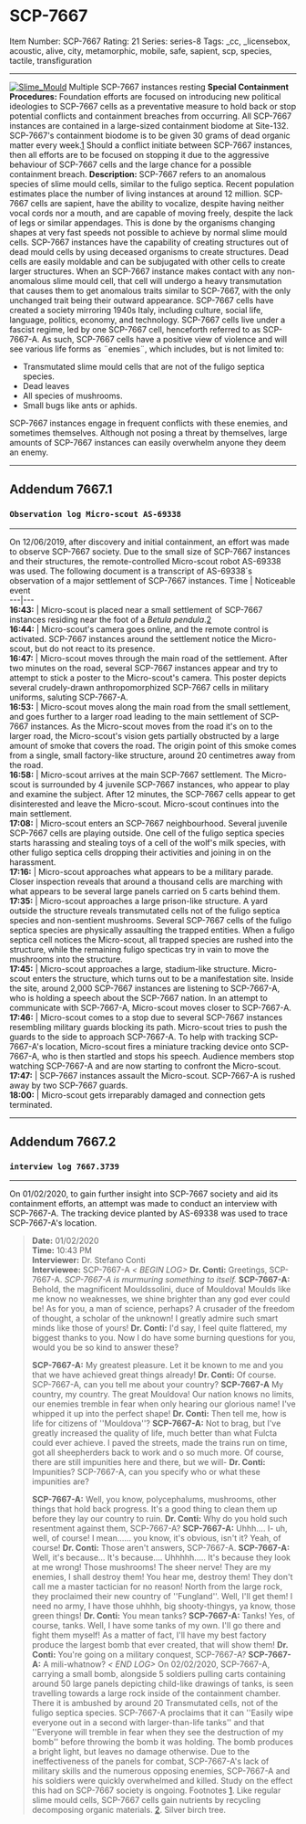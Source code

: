 # SCP-7667
Item Number: SCP-7667
Rating: 21
Series: series-8
Tags: _cc, _licensebox, acoustic, alive, city, metamorphic, mobile, safe, sapient, scp, species, tactile, transfiguration

---

[![Slime_Mould](https://scp-wiki.wdfiles.com/local--resized-images/scp-7667/Slime_Mould/medium.jpg)](https://scp-wiki.wdfiles.com/local--files/scp-7667/Slime_Mould)
Multiple SCP-7667 instances resting
**Special Containment Procedures:** Foundation efforts are focused on introducing new political ideologies to SCP-7667 cells as a preventative measure to hold back or stop potential conflicts and containment breaches from occurring. All SCP-7667 instances are contained in a large-sized containment biodome at Site-132. SCP-7667's containment biodome is to be given 30 grams of dead organic matter every week.[1](javascript:;) Should a conflict initiate between SCP-7667 instances, then all efforts are to be focused on stopping it due to the aggressive behaviour of SCP-7667 cells and the large chance for a possible containment breach.
**Description:** SCP-7667 refers to an anomalous species of slime mould cells, similar to the fuligo septica. Recent population estimates place the number of living instances at around 12 million. SCP-7667 cells are sapient, have the ability to vocalize, despite having neither vocal cords nor a mouth, and are capable of moving freely, despite the lack of legs or similar appendages. This is done by the organisms changing shapes at very fast speeds not possible to achieve by normal slime mould cells.
SCP-7667 instances have the capability of creating structures out of dead mould cells by using deceased organisms to create structures. Dead cells are easily moldable and can be subjugated with other cells to create larger structures.
When an SCP-7667 instance makes contact with any non-anomalous slime mould cell, that cell will undergo a heavy transmutation that causes them to get anomalous traits similar to SCP-7667, with the only unchanged trait being their outward appearance.
SCP-7667 cells have created a society mirroring 1940s Italy, including culture, social life, language, politics, economy, and technology. SCP-7667 cells live under a fascist regime, led by one SCP-7667 cell, henceforth referred to as SCP-7667-A. As such, SCP-7667 cells have a positive view of violence and will see various life forms as ¨enemies¨, which includes, but is not limited to:
  * Transmutated slime mould cells that are not of the fuligo septica species.
  * Dead leaves
  * All species of mushrooms.
  * Small bugs like ants or aphids.

SCP-7667 instances engage in frequent conflicts with these enemies, and sometimes themselves. Although not posing a threat by themselves, large amounts of SCP-7667 instances can easily overwhelm anyone they deem an enemy.
* * *
## Addendum 7667.1
### `Observation log Micro-scout AS-69338`
* * *
On 12/06/2019, after discovery and initial containment, an effort was made to observe SCP-7667 society. Due to the small size of SCP-7667 instances and their structures, the remote-controlled Micro-scout robot AS-69338 was used. The following document is a transcript of AS-69338´s observation of a major settlement of SCP-7667 instances.
Time | Noticeable event  
---|---  
**16:43:** | Micro-scout is placed near a small settlement of SCP-7667 instances residing near the foot of a _Betula pendula_.[2](javascript:;)  
**16:44:** | Micro-scout's camera goes online, and the remote control is activated. SCP-7667 instances around the settlement notice the Micro-scout, but do not react to its presence.  
**16:47:** | Micro-scout moves through the main road of the settlement. After two minutes on the road, several SCP-7667 instances appear and try to attempt to stick a poster to the Micro-scout's camera. This poster depicts several crudely-drawn anthropomorphized SCP-7667 cells in military uniforms, saluting SCP-7667-A.  
**16:53:** | Micro-scout moves along the main road from the small settlement, and goes further to a larger road leading to the main settlement of SCP-7667 instances. As the Micro-scout moves from the road it's on to the larger road, the Micro-scout's vision gets partially obstructed by a large amount of smoke that covers the road. The origin point of this smoke comes from a single, small factory-like structure, around 20 centimetres away from the road.  
**16:58:** | Micro-scout arrives at the main SCP-7667 settlement. The Micro-scout is surrounded by 4 juvenile SCP-7667 instances, who appear to play and examine the subject. After 12 minutes, the SCP-7667 cells appear to get disinterested and leave the Micro-scout. Micro-scout continues into the main settlement.  
**17:08:** | Micro-scout enters an SCP-7667 neighbourhood. Several juvenile SCP-7667 cells are playing outside. One cell of the fuligo septica species starts harassing and stealing toys of a cell of the wolf's milk species, with other fuligo septica cells dropping their activities and joining in on the harassment.  
**17:16:** | Micro-scout approaches what appears to be a military parade. Closer inspection reveals that around a thousand cells are marching with what appears to be several large panels carried on 5 carts behind them.  
**17:35:** | Micro-scout approaches a large prison-like structure. A yard outside the structure reveals transmutated cells not of the fuligo septica species and non-sentient mushrooms. Several SCP-7667 cells of the fuligo septica species are physically assaulting the trapped entities. When a fuligo septica cell notices the Micro-scout, all trapped species are rushed into the structure, while the remaining fuligo specticas try in vain to move the mushrooms into the structure.  
**17:45:** | Micro-scout approaches a large, stadium-like structure. Micro-scout enters the structure, which turns out to be a manifestation site. Inside the site, around 2,000 SCP-7667 instances are listening to SCP-7667-A, who is holding a speech about the SCP-7667 nation. In an attempt to communicate with SCP-7667-A, Micro-scout moves closer to SCP-7667-A.  
**17:46:** | Micro-scout comes to a stop due to several SCP-7667 instances resembling military guards blocking its path. Micro-scout tries to push the guards to the side to approach SCP-7667-A. To help with tracking SCP-7667-A's location, Micro-scout fires a miniature tracking device onto SCP-7667-A, who is then startled and stops his speech. Audience members stop watching SCP-7667-A and are now starting to confront the Micro-scout.  
**17:47:** | SCP-7667 instances assault the Micro-scout. SCP-7667-A is rushed away by two SCP-7667 guards.  
**18:00:** | Micro-scout gets irreparably damaged and connection gets terminated.  
* * *
## Addendum 7667.2
### `interview log 7667.3739`
* * *
On 01/02/2020, to gain further insight into SCP-7667 society and aid its containment efforts, an attempt was made to conduct an interview with SCP-7667-A. The tracking device planted by AS-69338 was used to trace SCP-7667-A's location.
> **Date:** 01/02/2020  
>  **Time:** 10:43 PM  
>  **Interviewer:** Dr. Stefano Conti  
>  **Interviewee:** SCP-7667-A
> _< BEGIN LOG>_
> **Dr. Conti:** Greetings, SCP-7667-A.
> _SCP-7667-A is murmuring something to itself._
> **SCP-7667-A:** Behold, the magnificent Mouldssolini, duce of Mouldova! Moulds like me know no weaknesses, we shine brighter than any god ever could be! As for you, a man of science, perhaps? A crusader of the freedom of thought, a scholar of the unknown! I greatly admire such smart minds like those of yours!
> **Dr. Conti:** I'd say, I feel quite flattered, my biggest thanks to you. Now I do have some burning questions for you, would you be so kind to answer these?  
>    
>  **SCP-7667-A:** My greatest pleasure. Let it be known to me and you that we have achieved great things already!
> **Dr. Conti:** Of course. SCP-7667-A, can you tell me about your country?
> **SCP-7667-A** My country, my country. The great Mouldova! Our nation knows no limits, our enemies tremble in fear when only hearing our glorious name! I've whipped it up into the perfect shape!
> **Dr. Conti:** Then tell me, how is life for citizens of ''Mouldova''?
> **SCP-7667-A:** Not to brag, but I've greatly increased the quality of life, much better than what Fulcta could ever achieve. I paved the streets, made the trains run on time, got all sheepherders back to work and o so much more. Of course, there are still impunities here and there, but we will-
> **Dr. Conti:** Impunities? SCP-7667-A, can you specify who or what these impunities are?  
>    
>  **SCP-7667-A:** Well, you know, polycephalums, mushrooms, other things that hold back progress. It's a good thing to clean them up before they lay our country to ruin.
> **Dr. Conti:** Why do you hold such resentment against them, SCP-7667-A?
> **SCP-7667-A:** Uhhh…. I- uh, well, of course! I mean…… you know, it's obvious, isn't it? Yeah, of course!
> **Dr. Conti:** Those aren't answers, SCP-7667-A.
> **SCP-7667-A:** Well, it's because… It's because…. Uhhhhh….. It's because they look at me wrong! Those mushrooms! The sheer nerve! They are my enemies, I shall destroy them! You hear me, destroy them! They don't call me a master tactician for no reason! North from the large rock, they proclaimed their new country of ''Fungland''. Well, I'll get them! I need no army, I have those uhhhh, big shooty-thingys, ya know, those green things!
> **Dr. Conti:** You mean tanks?
> **SCP-7667-A:** Tanks! Yes, of course, tanks. Well, I have some tanks of my own. I'll go there and fight them myself! As a matter of fact, I'll have my best factory produce the largest bomb that ever created, that will show them!
> **Dr. Conti:** You're going on a military conquest, SCP-7667-A?
> **SCP-7667-A:** A mili-whatnow?
> _< END LOG>_
On 02/02/2020, SCP-7667-A, carrying a small bomb, alongside 5 soldiers pulling carts containing around 50 large panels depicting child-like drawings of tanks, is seen travelling towards a large rock inside of the containment chamber. There it is ambushed by around 20 Transmutated cells, not of the fuligo septica species. SCP-7667-A proclaims that it can ''Easily wipe everyone out in a second with larger-than-life tanks'' and that ''Everyone will tremble in fear when they see the destruction of my bomb'' before throwing the bomb it was holding. The bomb produces a bright light, but leaves no damage otherwise. Due to the ineffectiveness of the panels for combat, SCP-7667-A's lack of military skills and the numerous opposing enemies, SCP-7667-A and his soldiers were quickly overwhelmed and killed. Study on the effect this had on SCP-7667 society is ongoing.
Footnotes
[1](javascript:;). Like regular slime mould cells, SCP-7667 cells gain nutrients by recycling decomposing organic materials.
[2](javascript:;). Silver birch tree.
